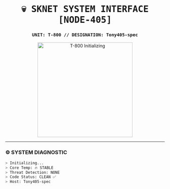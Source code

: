 <!-- TERMINATOR-THEMED README FOR TONY405-SPEC -->

<h1 align="center" style="font-family:monospace;">💀 SKNET SYSTEM INTERFACE [NODE-405]</h1>
<h3 align="center"><code>UNIT: T-800 // DESIGNATION: Tony405-spec</code></h3>

<p align="center">
  <img src="https://media.giphy.com/media/IiBoHdCxjv9nTzF8Z2/giphy.gif" width="300" alt="T-800 Initializing"/>
</p>

---

### ⚙️ SYSTEM DIAGNOSTIC

```bash
> Initializing...
> Core Temp: 🔥 STABLE
> Threat Detection: NONE
> Code Status: CLEAN ✅
> Host: Tony405-spec
